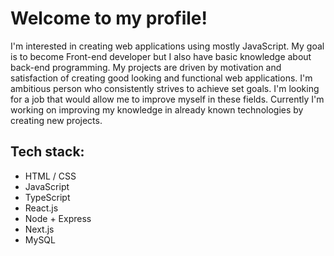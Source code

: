 <h1>Welcome to my profile! </h1>
<p>I'm interested in creating web applications using mostly JavaScript. My goal is to become Front-end developer but I also have basic knowledge about back-end programming. My projects are driven by motivation and satisfaction of creating good looking and functional web applications. I'm ambitious person who consistently strives to achieve set goals. I'm looking for a job that would allow me to improve myself in these fields. Currently I'm working on improving my knowledge in already known technologies by creating new projects.</p>
<h2>Tech stack:</h2>
<ul>
<li>HTML / CSS</li>
<li>JavaScript</li>
  <li>TypeScript</li>
<li>React.js</li>
<li>Node + Express</li>
<li>Next.js</li>
<li>MySQL</li>
</ul>



